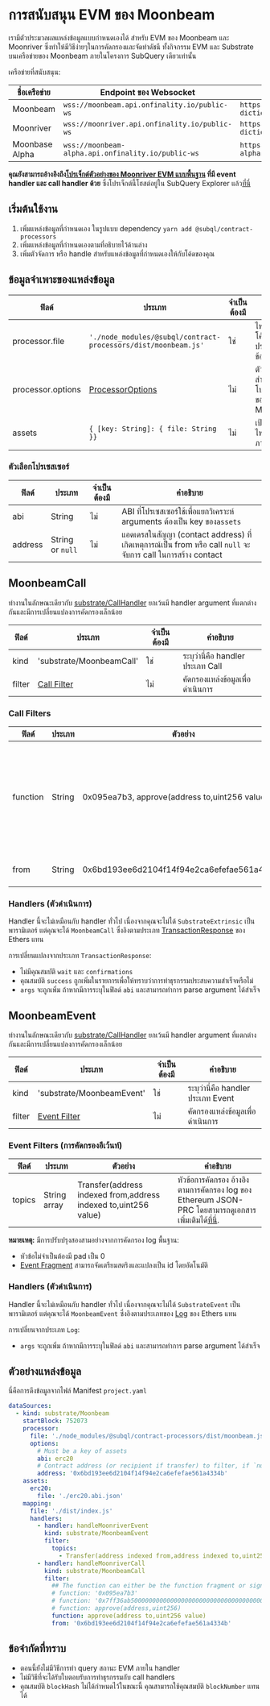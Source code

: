 # การสนับสนุน EVM ของ Moonbeam

เรามีตัวประมวลผลแหล่งข้อมูลแบบกำหนดเองได้ สำหรับ EVM ของ Moonbeam และ Moonriver ซึ่งทำให้มีวิธีง่ายๆในการคัดกรองและจัดทำดัชนี ทั้งกิจกรรม EVM และ Substrate บนเครือข่ายของ Moonbeam ภายในโครงการ SubQuery เดียวเท่านั้น

เครือข่ายที่สนับสนุน:

| ชื่อเครือข่าย  | Endpoint ของ Websocket                             | Endpoint ของ Dictionary                                              |
| -------------- | -------------------------------------------------- | -------------------------------------------------------------------- |
| Moonbeam       | `wss://moonbeam.api.onfinality.io/public-ws`       | `https://api.subquery.network/sq/subquery/moonbeam-dictionary`       |
| Moonriver      | `wss://moonriver.api.onfinality.io/public-ws`      | `https://api.subquery.network/sq/subquery/moonriver-dictionary`      |
| Moonbase Alpha | `wss://moonbeam-alpha.api.onfinality.io/public-ws` | `https://api.subquery.network/sq/subquery/moonbase-alpha-dictionary` |

**คุณยังสามารถอ้างอิงถึง[โปรเจ็กต์ตัวอย่างของ Moonriver EVM แบบพื้นฐาน](https://github.com/subquery/tutorials-moonriver-evm-starter) ที่มี event handler และ call handler ด้วย** ซึ่งโปรเจ็กต์นี้โฮสต์อยู่ใน SubQuery Explorer แล้ว[ที่นี่](https://explorer.subquery.network/subquery/subquery/moonriver-evm-starter-project)

## เริ่มต้นใช้งาน

1. เพิ่มแหล่งข้อมูลที่กำหนดเอง ในรูปแบบ dependency `yarn add @subql/contract-processors`
2. เพิ่มแหล่งข้อมูลที่กำหนดเองตามที่อธิบายไว้ด้านล่าง
3. เพิ่มตัวจัดการ หรือ handle สำหรับแหล่งข้อมูลที่กำหนดเองให้กับโค้ดของคุณ

## ข้อมูลจำเพาะของแหล่งข้อมูล

| ฟิลด์             | ประเภท                                                         | จำเป็นต้องมี | คำอธิบาย                                   |
| ----------------- | -------------------------------------------------------------- | ------------ | ------------------------------------------ |
| processor.file    | `'./node_modules/@subql/contract-processors/dist/moonbeam.js'` | ใช่          | ไฟล์ที่อ้างอิงถึงโค้ดของตัวประมวลผลข้อมูล  |
| processor.options | [ProcessorOptions](#processor-options)                         | ไม่          | ตัวเลือกเฉพาะสำหรับโปรเซสเซอร์ของ Moonbeam |
| assets            | `{ [key: String]: { file: String }}`                           | ไม่          | เป้าหมายของไฟล์สินทรัพย์ภายนอก             |

### ตัวเลือกโปรเซสเซอร์

| ฟิลด์   | ประเภท           | จำเป็นต้องมี | คำอธิบาย                                                                                                     |
| ------- | ---------------- | ------------ | ------------------------------------------------------------------------------------------------------------ |
| abi     | String           | ไม่          | ABI ที่โปรเซสเซอร์ใช้เพื่อแยกวิเคราะห์ arguments ต้องเป็น key ของ`assets`                                    |
| address | String or `null` | ไม่          | แอดเดรสในสัญญา (contact address) ที่เกิดเหตุการณ์เป็น from หรือ call `null` จะจับการ call ในการสร้าง contact |

## MoonbeamCall

ทำงานในลักษณะเดียวกับ [substrate/CallHandler](../create/mapping/#call-handler) ยกเว้นมี handler argument ที่แตกต่างกันและมีการเปลี่ยนแปลงการคัดกรองเล็กน้อย

| ฟิลด์  | ประเภท                       | จำเป็นต้องมี | คำอธิบาย                          |
| ------ | ---------------------------- | ------------ | --------------------------------- |
| kind   | 'substrate/MoonbeamCall'     | ใช่          | ระบุว่านี่คือ handler ประเภท Call |
| filter | [Call Filter](#call-filters) | ไม่          | คัดกรองแหล่งข้อมูลเพื่อดำเนินการ  |

### Call Filters

| ฟิลด์    | ประเภท | ตัวอย่าง                                      | คำอธิบาย                                                                                                                                                                            |
| -------- | ------ | --------------------------------------------- | ----------------------------------------------------------------------------------------------------------------------------------------------------------------------------------- |
| function | String | 0x095ea7b3, approve(address to,uint256 value) | เป็นได้ทั้งสตริง [Function Signature](https://docs.ethers.io/v5/api/utils/abi/fragments/#FunctionFragment) หรือฟังก์ชัน `sighash` เพื่อคัดกรองฟังก์ชันที่ called ในสัญญา (contract) |
| from     | String | 0x6bd193ee6d2104f14f94e2ca6efefae561a4334b    | แอดเดรส Ethereum ที่ส่งธุรกรรม                                                                                                                                                      |

### Handlers (ตัวดำเนินการ)

Handler นี้จะไม่เหมือนกับ handler ทั่วไป เนื่องจากคุณจะไม่ได้ `SubstrateExtrinsic` เป็นพารามิเตอร์ แต่คุณจะได้ `MoonbeamCall` ซึ่งอิงตามประเภท [TransactionResponse](https://docs.ethers.io/v5/api/providers/types/#providers-TransactionResponse) ของ Ethers แทน

การเปลี่ยนแปลงจากประเภท `TransactionResponse`:

- ไม่มีคุณสมบัติ `wait` และ `confirmations`
- คุณสมบัติ `success` ถูกเพิ่มในรายการเพื่อให้ทราบว่าการทำธุรกรรมประสบความสำเร็จหรือไม่
- `args` จะถูกเพิ่ม ถ้าหากมีการระบุในฟิลด์ `abi` และสามารถทำการ parse argument ได้สำเร็จ

## MoonbeamEvent

ทำงานในลักษณะเดียวกับ [substrate/CallHandler](../create/mapping/#event-handler) ยกเว้นมี handler argument ที่แตกต่างกันและมีการเปลี่ยนแปลงการคัดกรองเล็กน้อย

| ฟิลด์  | ประเภท                         | จำเป็นต้องมี | คำอธิบาย                           |
| ------ | ------------------------------ | ------------ | ---------------------------------- |
| kind   | 'substrate/MoonbeamEvent'      | ใช่          | ระบุว่านี่คือ handler ประเภท Event |
| filter | [Event Filter](#event-filters) | ไม่          | คัดกรองแหล่งข้อมูลเพื่อดำเนินการ   |

### Event Filters (การคัดกรองอีเว้นท์)

| ฟิลด์  | ประเภท       | ตัวอย่าง                                                        | คำอธิบาย                                                                                                                                           |
| ------ | ------------ | --------------------------------------------------------------- | -------------------------------------------------------------------------------------------------------------------------------------------------- |
| topics | String array | Transfer(address indexed from,address indexed to,uint256 value) | หัวข้อการคัดกรอง อ้างอิงตามการคัดกรอง log ของ Ethereum JSON-PRC โดยสามารถดูเอกสารเพิ่มเติมได้[ที่นี่](https://docs.ethers.io/v5/concepts/events/). |

<b>หมายเหตุ:</b>
มีการปรับปรุงสองสามอย่างจากการคัดกรอง log พื้นฐาน:

- หัวข้อไม่จำเป็นต้องมี pad เป็น 0
- [Event Fragment](https://docs.ethers.io/v5/api/utils/abi/fragments/#EventFragment) สามารถจัดเตรียมสตริงและแปลงเป็น id โดยอัตโนมัติ

### Handlers (ตัวดำเนินการ)

Handler นี้จะไม่เหมือนกับ handler ทั่วไป เนื่องจากคุณจะไม่ได้ `SubstrateEvent` เป็นพารามิเตอร์ แต่คุณจะได้ `MoonbeamEvent` ซึ่งอิงตามประเภทของ [Log](https://docs.ethers.io/v5/api/providers/types/#providers-Log) ของ Ethers แทน

การเปลี่ยนจากประเภท `Log`:

- `args` จะถูกเพิ่ม ถ้าหากมีการระบุในฟิลด์ `abi` และสามารถทำการ parse argument ได้สำเร็จ

## ตัวอย่างแหล่งข้อมูล

นี่คือการดึงข้อมูลจากไฟล์ Manifest `project.yaml`

```yaml
dataSources:
  - kind: substrate/Moonbeam
    startBlock: 752073
    processor:
      file: './node_modules/@subql/contract-processors/dist/moonbeam.js'
      options:
        # Must be a key of assets
        abi: erc20
        # Contract address (or recipient if transfer) to filter, if `null` should be for contract creation
        address: '0x6bd193ee6d2104f14f94e2ca6efefae561a4334b'
    assets:
      erc20:
        file: './erc20.abi.json'
    mapping:
      file: './dist/index.js'
      handlers:
        - handler: handleMoonriverEvent
          kind: substrate/MoonbeamEvent
          filter:
            topics:
              - Transfer(address indexed from,address indexed to,uint256 value)
        - handler: handleMoonriverCall
          kind: substrate/MoonbeamCall
          filter:
            ## The function can either be the function fragment or signature
            # function: '0x095ea7b3'
            # function: '0x7ff36ab500000000000000000000000000000000000000000000000000000000'
            # function: approve(address,uint256)
            function: approve(address to,uint256 value)
            from: '0x6bd193ee6d2104f14f94e2ca6efefae561a4334b'
```

## ข้อจำกัดที่ทราบ

- ตอนนี้ยังไม่มีวิธีการทำ query สถานะ EVM ภายใน handler
- ไม่มีวิธีที่จะได้รับใบตอบรับการทำธุรกรรมกับ call handlers
- คุณสมบัติ `blockHash` ไม่ได้กำหนดไว้ในขณะนี้ คุณสามารถใช้คุณสมบัติ `blockNumber` แทนได้
